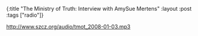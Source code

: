 {:title "The Ministry of Truth: Interview with AmySue Mertens"
:layout :post
:tags  ["radio"]}

<http://www.szcz.org/audio/tmot_2008-01-03.mp3>

